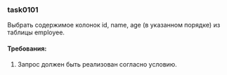 
### task0101

Выбрать содержимое колонок id, name, age (в указанном порядке) из таблицы employee.

#### Требования:
1.	Запрос должен быть реализован согласно условию.

